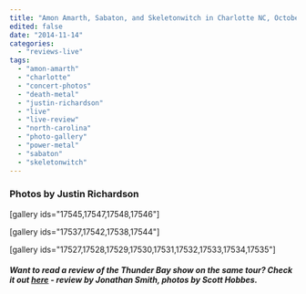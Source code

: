 ```yaml
---
title: "Amon Amarth, Sabaton, and Skeletonwitch in Charlotte NC, October 24, 2014"
edited: false
date: "2014-11-14"
categories:
  - "reviews-live"
tags:
  - "amon-amarth"
  - "charlotte"
  - "concert-photos"
  - "death-metal"
  - "justin-richardson"
  - "live"
  - "live-review"
  - "north-carolina"
  - "photo-gallery"
  - "power-metal"
  - "sabaton"
  - "skeletonwitch"
---
```


### **Photos by Justin Richardson**

\[gallery ids="17545,17547,17548,17546"\]

\[gallery ids="17537,17542,17538,17544"\]

\[gallery ids="17527,17528,17529,17530,17531,17532,17533,17534,17535"\]

#### _Want to read a review of the Thunder Bay show on the same tour? Check it out [here](https://hellbound.ca/2014/11/amon-amarth-sabaton-skeletonwitch-thunder-bay-october-7-2014/) - review by Jonathan Smith, photos by Scott Hobbes._
